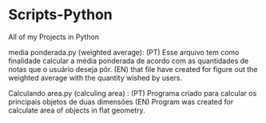 # Scripts-Python
All of my Projects in Python

media ponderada.py (weighted average):
(PT) Esse arquivo tem como finalidade calcular a média ponderada de acordo com as quantidades de notas que o usuário deseja pôr.
(EN) that file have created for figure out the weighted average with the quantity wished by users.

Calculando area.py (calculing area) :
(PT) Programa criado para calcular os principais objetos de duas dimensões
(EN) Program was created for calculate area of objects in flat geometry.
